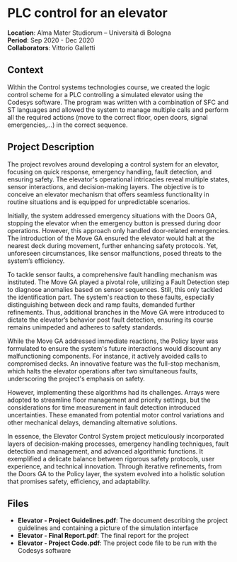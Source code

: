 # PLC control for an elevator

**Location**: Alma Mater Studiorum – Università di Bologna  
**Period**: Sep 2020 - Dec 2020  
**Collaborators**: Vittorio Galletti

## Context
Within the Control systems technologies course, we created the logic control scheme for a PLC controlling a simulated elevator using the Codesys software. The program was written with a combination of SFC and ST languages and allowed the system to manage multiple calls and perform all the required actions (move to the correct floor, open doors, signal emergencies,…) in the correct sequence.

## Project Description
The project revolves around developing a control system for an elevator, focusing on quick response, emergency handling, fault detection, and ensuring safety. The elevator's operational intricacies reveal multiple states, sensor interactions, and decision-making layers. The objective is to conceive an elevator mechanism that offers seamless functionality in routine situations and is equipped for unpredictable scenarios.

Initially, the system addressed emergency situations with the Doors GA, stopping the elevator when the emergency button is pressed during door operations. However, this approach only handled door-related emergencies. The introduction of the Move GA ensured the elevator would halt at the nearest deck during movement, further enhancing safety protocols. Yet, unforeseen circumstances, like sensor malfunctions, posed threats to the system’s efficiency.

To tackle sensor faults, a comprehensive fault handling mechanism was instituted. The Move GA played a pivotal role, utilizing a Fault Detection step to diagnose anomalies based on sensor sequences. Still, this only tackled the identification part. The system's reaction to these faults, especially distinguishing between deck and ramp faults, demanded further refinements. Thus, additional branches in the Move GA were introduced to dictate the elevator’s behavior post fault detection, ensuring its course remains unimpeded and adheres to safety standards.

While the Move GA addressed immediate reactions, the Policy layer was formulated to ensure the system's future interactions would discount any malfunctioning components. For instance, it actively avoided calls to compromised decks. An innovative feature was the full-stop mechanism, which halts the elevator operations after two simultaneous faults, underscoring the project's emphasis on safety.

However, implementing these algorithms had its challenges. Arrays were adopted to streamline floor management and priority settings, but the considerations for time measurement in fault detection introduced uncertainties. These emanated from potential motor control variations and other mechanical delays, demanding alternative solutions.

In essence, the Elevator Control System project meticulously incorporated layers of decision-making processes, emergency handling techniques, fault detection and management, and advanced algorithmic functions. It exemplified a delicate balance between rigorous safety protocols, user experience, and technical innovation. Through iterative refinements, from the Doors GA to the Policy layer, the system evolved into a holistic solution that promises safety, efficiency, and adaptability.

## Files
- **Elevator - Project Guidelines.pdf**: The document describing the project guidelines and containing a picture of the simulation interface 
- **Elevator - Final Report.pdf**: The final report for the project
- **Elevator - Project Code.pdf**: The project code file to be run with the Codesys software
